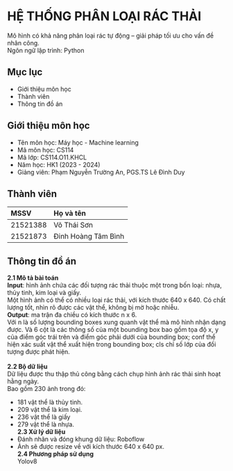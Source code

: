 
# HỆ THỐNG PHÂN LOẠI RÁC THẢI

Mô hình có khả năng phân loại rác tự động – giải pháp tối ưu cho vấn đề nhân công. \
Ngôn ngữ lập trình: Python


## Mục lục
+ Giới thiệu môn học
+ Thành viên	
+ Thông tin đồ án

## Giới thiệu môn học
+ Tên môn học: Máy học - Machine learning
+ Mã môn học: CS114
+ Mã lớp: CS114.O11.KHCL
+ Năm học: HK1 (2023 - 2024)
+ Giảng viên: Phạm Nguyễn Trường An, PGS.TS Lê Đình Duy
## Thành viên
| MSSV | Họ và tên     |
| :-------- | :------- | 
| 21521388    | Võ Thái Sơn |
| 21521873 | Đinh Hoàng Tâm Bình |

## Thông tin đồ án
**2.1 Mô tả bài toán** \
**Input**: hình ảnh chứa các đối tượng rác thải thuộc một trong bốn loại: nhựa, thủy tinh, kim loại và giấy. \
Một hình ảnh có thể có nhiều loại rác thải, với kích thước 640 x 640. Có chất lượng tốt, nhìn rõ được các vật thể, không bị mờ hoặc nhiễu.\
**Output**: ma trận đa chiều có kích thước n x 6. \
Với n là số lượng bounding boxes xung quanh vật thể mà mô hình nhận dạng được. Và 6 cột là các thông số của một bounding box bao gồm tọa độ x, y của điểm góc trái trên và điểm góc phải dưới của bounding box; conf thể hiện xác suất vật thể xuất hiện trong bounding box; cls chỉ số lớp của đối tượng được phát hiện.\
\
**2.2 Bộ dữ liệu**\
Dữ liệu được thu thập thủ công bằng cách chụp hình ảnh rác thải sinh hoạt hằng ngày. \
	Bao gồm 230 ảnh trong đó:
+ 181 vật thể là thủy tinh.
+ 209 vật thể là kim loại.
+ 236 vật thể là giấy
+ 279 vật thể là nhựa. 
\
**2.3 Xử lý dữ liệu** 
+ Đánh nhãn và đóng khung dữ liệu: Roboflow
+ Ảnh sẽ được resize về với kích thước 640 x 640 px.\
**2.4 Phương pháp sử dụng** \
Yolov8



